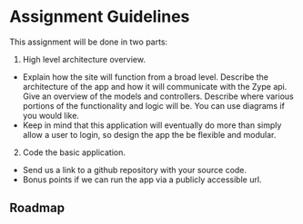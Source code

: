 Assignment Guidelines
=====================

This assignment will be done in two parts:

1. High level architecture overview.
  * Explain how the site will function from a broad level. Describe the architecture of
the app and how it will communicate with the Zype api. Give an overview of the models and controllers. Describe where various portions of the functionality and logic will be. You can use diagrams if you would like.
  * Keep in mind that this application will eventually do more than simply allow a user to login, so design the app the be flexible and modular.
2. Code the basic application.
  * Send us a link to a github repository with your source code.
  * Bonus points if we can run the app via a publicly accessible url.

Roadmap
-------
